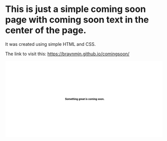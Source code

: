 # This is just a simple coming soon page with coming soon text in the center of the page.

It was created using simple HTML and CSS.

The link to visit this: https://braynmjn.github.io/comingsoon/

![Screenshot](My-Project.png)
